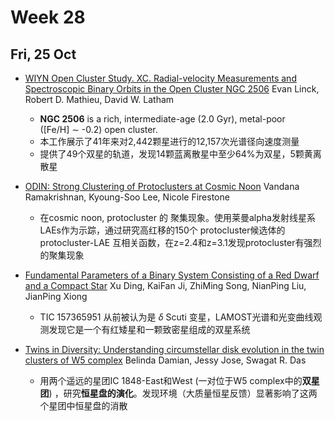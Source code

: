 # Week 28
## Fri, 25 Oct
-  [WIYN Open Cluster Study. XC. Radial-velocity Measurements and Spectroscopic Binary Orbits in the Open Cluster NGC 2506](https://arxiv.org/abs/2410.18189) Evan Linck, Robert D. Mathieu, David W. Latham
	- **NGC 2506** is a rich, intermediate-age (2.0 Gyr), metal-poor ([Fe/H] ∼ -0.2) open cluster.
	- 本工作展示了41年来对2,442颗星进行的12,157次光谱径向速度测量
	- 提供了49个双星的轨道，发现14颗蓝离散星中至少64%为双星，5颗黄离散星

- [ODIN: Strong Clustering of Protoclusters at Cosmic Noon](https://arxiv.org/abs/2410.18341) Vandana Ramakrishnan, Kyoung-Soo Lee, Nicole Firestone
	- 在cosmic noon, protocluster 的 聚集现象。使用莱曼alpha发射线星系 LAEs作为示踪，通过研究高红移的150个 protocluster候选体的 protocluster-LAE 互相关函数，在z=2.4和z=3.1发现protocluster有强烈的聚集现象

- [Fundamental Parameters of a Binary System Consisting of a Red Dwarf and a Compact Star](https://arxiv.org/abs/2410.18518) Xu Ding, KaiFan Ji, ZhiMing Song, NianPing Liu, JianPing Xiong
	- TIC 157365951 从前被认为是 $\delta$  Scuti 变星，LAMOST光谱和光变曲线观测发现它是一个有红矮星和一颗致密星组成的双星系统

- [Twins in Diversity: Understanding circumstellar disk evolution in the twin clusters of W5 complex](https://arxiv.org/abs/2410.18920) Belinda Damian, Jessy Jose, Swagat R. Das
	- 用两个遥远的星团IC 1848-East和West (一对位于W5 complex中的**双星团**) ，研究**恒星盘的演化**。发现环境（大质量恒星反馈）显著影响了这两个星团中恒星盘的消散

